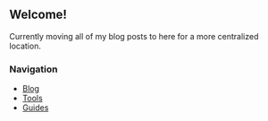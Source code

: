 ## Welcome!

Currently moving all of my blog posts to here for a more centralized location.

### Navigation
- [Blog](Blog/posts.md)
- [Tools](url)
- [Guides](Guides/guides.md)

